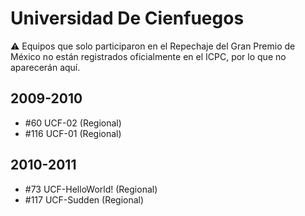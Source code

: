 # Universidad De Cienfuegos

:warning: Equipos que solo participaron en el Repechaje del Gran Premio de México no están registrados oficialmente en el ICPC, por lo que no aparecerán aquí.

## 2009-2010

- #60 UCF-02 (Regional)
- #116 UCF-01 (Regional)

## 2010-2011

- #73 UCF-HelloWorld! (Regional)
- #117 UCF-Sudden (Regional)


